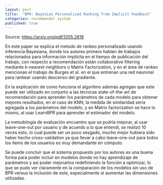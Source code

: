 ```yaml
---
layout: post
title:  "BPR: Bayesian Personalized Ranking from Implicit Feedback"
categories: recommender system
published: true
---
```


Source: <https://arxiv.org/pdf/1205.2618>

En este paper se explica el metodo de rankeo personalizado usando inferencia Bayesiana, donde los autores primero hablan de trabajos relacionados para información implícita en el tiempo de publicación del trabajo, con respecto a recomendación están collaborative filtering mediante k-nearest-neighbors o Matrix Factorization, y en el área de rankeo mencionan el trabajo de Burges et al. en el que entrenan una red neuronal para rankear usando descenso del gradiente.

En la explicación de como funciona el algoritmo además agregan que este puede ser utilizado en conjunto a las técnicas state-of-the-art de recomendación para aprender los parámetros de cada modelo para obtener mejores resultados, en el caso de KNN, la medida de similaridad sería agregada a los parámetros del modelo, y en Matrix factorization se hace lo mismo, al usar LearnBPR para aprender el estimador del modelo.

La metodología de evaluación encuentro que se podría mejorar, al usar leave-one-out por usuario y de acuerdo a lo que entendí, se realizó 10 veces esto, lo cual puede ser un poco sesgado, mucho mejor hubiera sido haber hecho cross-validation ya que llevar a cabo leave-one-out para todos los items de los usuarios es muy demandante en cómputo.

Se puede concluir que el sistema propuesto por los autores es una buena forma para poder incluir en modelos donde no hay aprendizaje de parámetros y así poder mejorarlos redefiniendo la función a optimizar, lo que se pudo ver claramente en la comparación de los modelos sin uso de BPR versus la inclusión de este, especialmente al aumentar las dimensiones utilizadas.